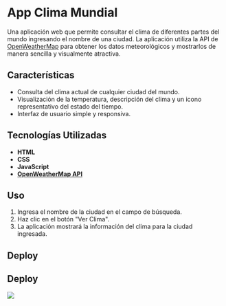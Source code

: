 # App Clima Mundial

Una aplicación web que permite consultar el clima de diferentes partes del mundo ingresando el nombre de una ciudad. La aplicación utiliza la API de [OpenWeatherMap](https://openweathermap.org/) para obtener los datos meteorológicos y mostrarlos de manera sencilla y visualmente atractiva.

## Características

- Consulta del clima actual de cualquier ciudad del mundo.
- Visualización de la temperatura, descripción del clima y un icono representativo del estado del tiempo.
- Interfaz de usuario simple y responsiva.

## Tecnologías Utilizadas

- **HTML**
- **CSS**
- **JavaScript**
- **[OpenWeatherMap API](https://openweathermap.org/api)**

## Uso

1. Ingresa el nombre de la ciudad en el campo de búsqueda.
2. Haz clic en el botón "Ver Clima".
3. La aplicación mostrará la información del clima para la ciudad ingresada.

## Deploy

## Deploy

[![](https://img.shields.io/badge/Netlify-00C7B7?style=for-the-badge&logo=netlify&logoColor=white)](https://app-clima-mundial.netlify.app/)
